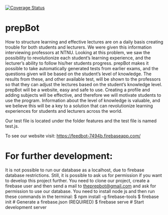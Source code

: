 [![Coverage Status](https://coveralls.io/repos/github/mariaronning/pu/badge.svg?branch=master)](https://coveralls.io/github/mariaronning/pu?branch=master)

# prepBot
How to structure learning and effective lectures are on a daily basis creating trouble for both students and lecturers. We were given this information interviewing professors at NTNU. Looking at this problem, we saw the possibility to revolutionize each student’s learning experience, and the lecturer’s ability to follow his/her students progress. prepBot makes it possible to take automatically generated tests from earlier exams, and the questions given will be based on the student’s level of knowledge.
The results from these, and other available test, will be shown to the professors so that they can adjust the lectures based on the student’s knowledge level. prepBot will be a website, easy and safe to use. Creating a profile and adding subjects will be effective, and therefore we will motivate students to use the program. Information about the level of knowledge is valuable, and we believe this will be a key to a solution that can revolutionize learning experiences for students and lecturers across the world.

Our test file is located under the folder features and the test file is named test.js.

To see our website visit: https://feedbot-7494b.firebaseapp.com/

# For further development:
It is not possible to run our database as a localhost, due to firebase database restrictions. Still, it is possible to ask us for permission if you want to develop this project further. You need to clone our project, create a firebase user and then send a mail to theprepbot@gmail.com and ask for permission to use our database. You need to install node js and then run these commands in the terminal:
    $ npm install -g firebase-tools
    $ firebase init    # Generate a firebase.json (REQUIRED)
    $ firebase serve   # Start development server
